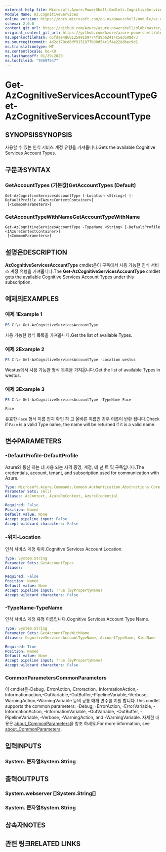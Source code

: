 ```yaml
---
external help file: Microsoft.Azure.PowerShell.Cmdlets.CognitiveServices.dll-Help.xml
Module Name: Az.CognitiveServices
online version: https://docs.microsoft.com/en-us/powershell/module/az.cognitiveservices/get-azcognitiveservicesaccounttype
schema: 2.0.0
content_git_url: https://github.com/Azure/azure-powershell/blob/master/src/CognitiveServices/CognitiveServices/help/Get-AzCognitiveServicesAccountType.md
original_content_git_url: https://github.com/Azure/azure-powershell/blob/master/src/CognitiveServices/CognitiveServices/help/Get-AzCognitiveServicesAccountType.md
ms.openlocfilehash: d5fdae4d60125981b9774fa9b62414c5e3608d73
ms.sourcegitcommit: 4d2c178cd6df9151877b08d54c1f4a228dbec9d1
ms.translationtype: MT
ms.contentlocale: ko-KR
ms.lasthandoff: 01/29/2020
ms.locfileid: "93697547"
---
```

# <span data-ttu-id="73766-101">Get-AzCognitiveServicesAccountType</span><span class="sxs-lookup"><span data-stu-id="73766-101">Get-AzCognitiveServicesAccountType</span></span>

## <span data-ttu-id="73766-102">SYNOPSIS</span><span class="sxs-lookup"><span data-stu-id="73766-102">SYNOPSIS</span></span>
<span data-ttu-id="73766-103">사용할 수 있는 인식 서비스 계정 유형을 가져옵니다.</span><span class="sxs-lookup"><span data-stu-id="73766-103">Gets the available Cognitive Services Account Types.</span></span>

## <span data-ttu-id="73766-104">구문과</span><span class="sxs-lookup"><span data-stu-id="73766-104">SYNTAX</span></span>

### <span data-ttu-id="73766-105">GetAccountTypes (기본값)</span><span class="sxs-lookup"><span data-stu-id="73766-105">GetAccountTypes (Default)</span></span>
```
Get-AzCognitiveServicesAccountType [-Location <String>] [-DefaultProfile <IAzureContextContainer>]
 [<CommonParameters>]
```

### <span data-ttu-id="73766-106">GetAccountTypeWithName</span><span class="sxs-lookup"><span data-stu-id="73766-106">GetAccountTypeWithName</span></span>
```
Get-AzCognitiveServicesAccountType -TypeName <String> [-DefaultProfile <IAzureContextContainer>]
 [<CommonParameters>]
```

## <span data-ttu-id="73766-107">설명은</span><span class="sxs-lookup"><span data-stu-id="73766-107">DESCRIPTION</span></span>
<span data-ttu-id="73766-108">**AzCognitiveServicesAccountType** cmdlet은이 구독에서 사용 가능한 인식 서비스 계정 유형을 가져옵니다.</span><span class="sxs-lookup"><span data-stu-id="73766-108">The **Get-AzCognitiveServicesAccountType** cmdlet gets the available Cognitive Services Account Types under this subscription.</span></span>

## <span data-ttu-id="73766-109">예제의</span><span class="sxs-lookup"><span data-stu-id="73766-109">EXAMPLES</span></span>

### <span data-ttu-id="73766-110">예제 1</span><span class="sxs-lookup"><span data-stu-id="73766-110">Example 1</span></span>
```powershell
PS C:\> Get-AzCognitiveServicesAccountType
```

<span data-ttu-id="73766-111">사용 가능한 형식 목록을 가져옵니다.</span><span class="sxs-lookup"><span data-stu-id="73766-111">Get the list of available Types.</span></span>

### <span data-ttu-id="73766-112">예제 2</span><span class="sxs-lookup"><span data-stu-id="73766-112">Example 2</span></span>
```powershell
PS C:\> Get-AzCognitiveServicesAccountType -Location westus
```

<span data-ttu-id="73766-113">Westus에서 사용 가능한 형식 목록을 가져옵니다.</span><span class="sxs-lookup"><span data-stu-id="73766-113">Get the list of available Types in westus.</span></span>

### <span data-ttu-id="73766-114">예제 3</span><span class="sxs-lookup"><span data-stu-id="73766-114">Example 3</span></span>
```powershell
PS C:\> Get-AzCognitiveServicesAccountType -TypeName Face

Face
```

<span data-ttu-id="73766-115">유효한 `Face` 형식 이름 인지 확인 하 고 올바른 이름인 경우 이름이 반환 됩니다.</span><span class="sxs-lookup"><span data-stu-id="73766-115">Check if `Face` is a valid Type name, the name will be returned if it is a valid name.</span></span>

## <span data-ttu-id="73766-116">변수</span><span class="sxs-lookup"><span data-stu-id="73766-116">PARAMETERS</span></span>

### <span data-ttu-id="73766-117">-DefaultProfile</span><span class="sxs-lookup"><span data-stu-id="73766-117">-DefaultProfile</span></span>
<span data-ttu-id="73766-118">Azure와 통신 하는 데 사용 되는 자격 증명, 계정, 테 넌 트 및 구독입니다.</span><span class="sxs-lookup"><span data-stu-id="73766-118">The credentials, account, tenant, and subscription used for communication with Azure.</span></span>

```yaml
Type: Microsoft.Azure.Commands.Common.Authentication.Abstractions.Core.IAzureContextContainer
Parameter Sets: (All)
Aliases: AzContext, AzureRmContext, AzureCredential

Required: False
Position: Named
Default value: None
Accept pipeline input: False
Accept wildcard characters: False
```

### <span data-ttu-id="73766-119">-위치</span><span class="sxs-lookup"><span data-stu-id="73766-119">-Location</span></span>
<span data-ttu-id="73766-120">인식 서비스 계정 위치.</span><span class="sxs-lookup"><span data-stu-id="73766-120">Cognitive Services Account Location.</span></span>

```yaml
Type: System.String
Parameter Sets: GetAccountTypes
Aliases:

Required: False
Position: Named
Default value: None
Accept pipeline input: True (ByPropertyName)
Accept wildcard characters: False
```

### <span data-ttu-id="73766-121">-TypeName</span><span class="sxs-lookup"><span data-stu-id="73766-121">-TypeName</span></span>
<span data-ttu-id="73766-122">인식 서비스 계정 유형 이름입니다.</span><span class="sxs-lookup"><span data-stu-id="73766-122">Cognitive Services Account Type Name.</span></span>

```yaml
Type: System.String
Parameter Sets: GetAccountTypeWithName
Aliases: CognitiveServicesAccountTypeName, AccountTypeName, KindName

Required: True
Position: Named
Default value: None
Accept pipeline input: True (ByPropertyName)
Accept wildcard characters: False
```

### <span data-ttu-id="73766-123">CommonParameters</span><span class="sxs-lookup"><span data-stu-id="73766-123">CommonParameters</span></span>
<span data-ttu-id="73766-124">이 cmdlet은-Debug,-ErrorAction,-Erroraction,-InformationAction,-Informationaction,-OutVariable,-OutBuffer,-PipelineVariable,-Verbose,-WarningAction,-WarningVariable 등의 공통 매개 변수를 지원 합니다.</span><span class="sxs-lookup"><span data-stu-id="73766-124">This cmdlet supports the common parameters: -Debug, -ErrorAction, -ErrorVariable, -InformationAction, -InformationVariable, -OutVariable, -OutBuffer, -PipelineVariable, -Verbose, -WarningAction, and -WarningVariable.</span></span> <span data-ttu-id="73766-125">자세한 내용은 [about_CommonParameters](https://go.microsoft.com/fwlink/?LinkID=113216)을 참조 하세요.</span><span class="sxs-lookup"><span data-stu-id="73766-125">For more information, see [about_CommonParameters](https://go.microsoft.com/fwlink/?LinkID=113216).</span></span>

## <span data-ttu-id="73766-126">입력</span><span class="sxs-lookup"><span data-stu-id="73766-126">INPUTS</span></span>

### <span data-ttu-id="73766-127">System. 문자열</span><span class="sxs-lookup"><span data-stu-id="73766-127">System.String</span></span>

## <span data-ttu-id="73766-128">출력</span><span class="sxs-lookup"><span data-stu-id="73766-128">OUTPUTS</span></span>

### <span data-ttu-id="73766-129">System.webserver []</span><span class="sxs-lookup"><span data-stu-id="73766-129">System.String[]</span></span>

### <span data-ttu-id="73766-130">System. 문자열</span><span class="sxs-lookup"><span data-stu-id="73766-130">System.String</span></span>

## <span data-ttu-id="73766-131">상속자</span><span class="sxs-lookup"><span data-stu-id="73766-131">NOTES</span></span>

## <span data-ttu-id="73766-132">관련 링크</span><span class="sxs-lookup"><span data-stu-id="73766-132">RELATED LINKS</span></span>

